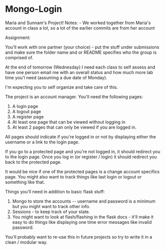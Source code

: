 Mongo-Login
===========
Maria and Sunnam's Project!
Notes:
	- We worked together from Maria's account in class a lot, so a lot of the earlier commits are from her account

Assignment:

You'll work with one partner (your choice) - put the stuff under submissions and make sure the folder name and or README specifies who the group is comprised of.

At the end of tomorrow (Wednesday) I need each class to self assess and have one person email me with an overall status and how much more lab time you'l need (assuming a due date of Monday).

I'm expecting you to self organize and take care of this.

The project is an account manager. You'll need the following pages:

1. A login page
2. A logout page
3. A register page
4. At least one page that can be viewed without logging in
5. At least 2 pages that can only be viewed if you are logged in.

All pages should indicate if you're logged in or not by displaying either the username or a link to the login page.

If you go to a protected page and you're not logged in, it should redirect you to the login page. Once you log in (or register / login) it should redirect you back to the protected page.

It would be nice if one of the protected pages is a change account specifics page. You might also want to track things like last login or logout or something like that.

Things you'll need in addition to basic flask stuff:

1. Mongo to store the accounts -- username and password is a minimum but you might want to track other info.
2. Sessions - to keep track of your state.
3. You might want to look at flash/flashing in the flask docs - it'll make it easy to do things like displaying one time error messages like invalid password.

You'll probably want to re-use this in future projects so try to write it in a clean / modular way.

